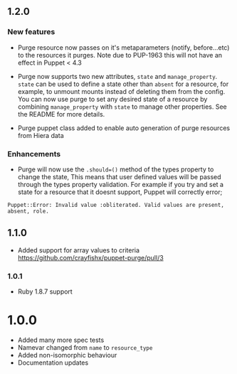 ## 1.2.0

### New features

* Purge resource now passes on it's metaparameters (notify, before...etc) to the resources it purges.  Note due to PUP-1963 this will not have an effect in Puppet < 4.3

* Purge now supports two new attributes, `state` and `manage_property`.  `state` can be used to define a state other than `absent` for a resource, for example, to unmount mounts instead of deleting them from the config.  You can now use purge to set any desired state of a resource by combining `manage_property` with `state` to manage other properties.  See the README for more details.

* Purge puppet class added to enable auto generation of purge resources from Hiera data

### Enhancements

* Purge will now use the `.should=()` method of the types property to change the state, This means that user defined values will be passed through the types property validation.  For example if you try and set a state for a resource that it doesnt support, Puppet will correctly error;

```
Puppet::Error: Invalid value :obliterated. Valid values are present, absent, role.
```
 
## 1.1.0

* Added support for array values to criteria https://github.com/crayfishx/puppet-purge/pull/3

### 1.0.1

* Ruby 1.8.7 support

# 1.0.0

* Added many more spec tests
* Namevar changed from `name` to `resource_type`
* Added non-isomorphic behaviour
* Documentation updates



